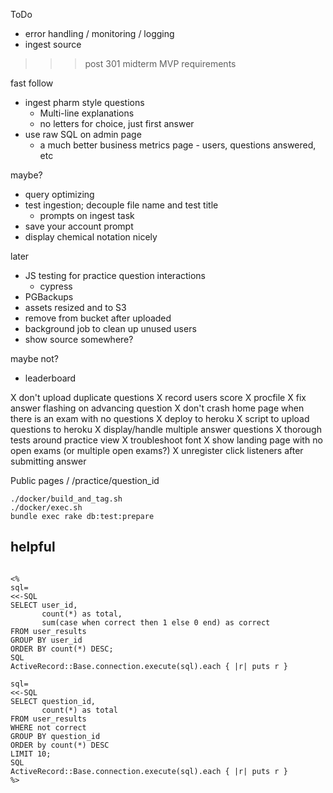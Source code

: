 ToDo

* error handling / monitoring / logging
* ingest source

>>> post 301 midterm MVP requirements

fast follow
* ingest pharm style questions
  * Multi-line explanations
  * no letters for choice, just first answer
* use raw SQL on admin page
  * a much better business metrics page - users, questions answered, etc

maybe?
* query optimizing
* test ingestion; decouple file name and test title
  * prompts on ingest task
* save your account prompt
* display chemical notation nicely

later
* JS testing for practice question interactions
  * cypress
* PGBackups
* assets resized and to S3
* remove from bucket after uploaded
* background job to clean up unused users
* show source somewhere?

maybe not?
* leaderboard

X don't upload duplicate questions
X record users score
X procfile
X fix answer flashing on advancing question
X don't crash home page when there is an exam with no questions
X deploy to heroku
X script to upload questions to heroku
X display/handle multiple answer questions
X thorough tests around practice view
X troubleshoot font
X show landing page with no open exams (or multiple open exams?)
X unregister click listeners after submitting answer
 
Public pages
/
/practice/question_id

```
./docker/build_and_tag.sh
./docker/exec.sh
bundle exec rake db:test:prepare
```

## helpful
```

<%
sql=
<<-SQL
SELECT user_id, 
       count(*) as total, 
       sum(case when correct then 1 else 0 end) as correct
FROM user_results
GROUP BY user_id
ORDER BY count(*) DESC;
SQL
ActiveRecord::Base.connection.execute(sql).each { |r| puts r }

sql=
<<-SQL
SELECT question_id,
       count(*) as total
FROM user_results
WHERE not correct
GROUP BY question_id
ORDER by count(*) DESC
LIMIT 10;
SQL
ActiveRecord::Base.connection.execute(sql).each { |r| puts r }
%>
```
